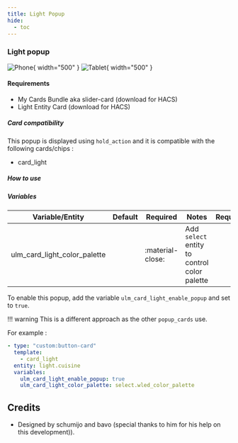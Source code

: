 ```yaml
---
title: Light Popup
hide:
  - toc
---
```

<!-- markdownlint-disable MD046 -->

### Light popup

![Phone](../../assets/img/popup_light_phone.png){ width="500" }
![Tablet](../../assets/img/popup_light_tablet.png){ width="500" }

#### Requirements

- My Cards Bundle aka slider-card (download for HACS)
- Light Entity Card (download for HACS)

##### Card compatibility

This popup is displayed using ``hold_action`` and it is compatible with the following cards/chips :

- card_light

##### How to use

##### Variables
| Variable/Entity                       | Default         | Required         | Notes                                                  | Requirement                                   |
| ------------------------------------- | --------------- | ---------------- | ------------------------------------------------------ | --------------------------------------------- |
| ulm_card_light_color_palette          |                 | :material-close: | Add `select` entity to control color palette               |                                               |

To enable this popup, add the variable ``ulm_card_light_enable_popup`` and set to ``true``.

!!! warning
    This is a different approach as the other `popup_cards` use.

For example :

```yaml
- type: "custom:button-card"
  template:
    - card_light
  entity: light.cuisine
  variables:
    ulm_card_light_enable_popup: true
    ulm_card_light_color_palette: select.wled_color_palette
```

## Credits

- Designed by schumijo and bavo (special thanks to him for his help on this development)).
